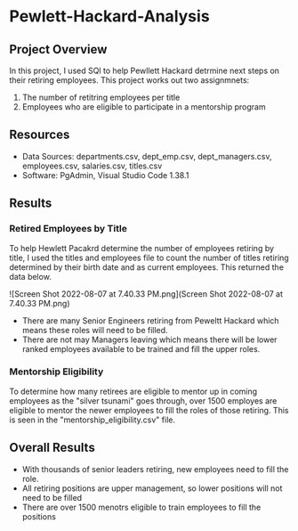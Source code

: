 # Pewlett-Hackard-Analysis

## Project Overview
In this project, I used SQl to help Pewllett Hackard detrmine next steps on their retiring employees. This project works out two assignmnets:

1. The number of retitring employees per title
2. Employees who are eligible to participate in a mentorship program

## Resources
- Data Sources: departments.csv, dept_emp.csv, dept_managers.csv, employees.csv, salaries.csv, titles.csv
- Software: PgAdmin, Visual Studio Code 1.38.1

## Results

### Retired Employees by Title
To help Hewlett Pacakrd determine the number of employees retiring by title, I used the titles and employees file to count the number of titles retiring determined by their birth date and as current employees. This returned the data below.

![Screen Shot 2022-08-07 at 7.40.33 PM.png](Screen Shot 2022-08-07 at 7.40.33 PM.png)

- There are many Senior Engineers retiring from Peweltt Hackard which means these roles will need to be filled.
- There are not may Managers leaving which means there will be lower ranked employees available to be trained and fill the upper roles.

### Mentorship Eligibility
To determine how many retirees are eligible to mentor up in coming employees as the "silver tsunami" goes through, over 1500 employes are eligible to mentor the newer employees to fill the roles of those retiring. This is seen in the "mentorship_eligibility.csv" file.
## Overall Results

- With thousands of senior leaders retiring, new employees need to fill the role.
- All retiring positions are upper management, so lower positions will not need to be filled
- There are over 1500 menotrs eligible to train employees to fill the positions
  

